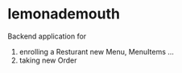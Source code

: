 # lemonademouth
 
Backend application for 
1. enrolling a Resturant new Menu, MenuItems ...
2. taking new Order
